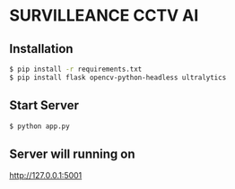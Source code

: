 # SURVILLEANCE CCTV AI


## Installation
```bash
$ pip install -r requirements.txt
$ pip install flask opencv-python-headless ultralytics
```

## Start Server
```bash
$ python app.py
```

## Server will running on
http://127.0.0.1:5001

